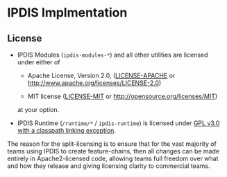 # IPDIS Implmentation

## License

* IPDIS Modules (`ipdis-modules-*`) and all other utilities are licensed under either of
    - Apache License, Version 2.0, ([LICENSE-APACHE](LICENSE-APACHE) or
    http://www.apache.org/licenses/LICENSE-2.0)

    - MIT license ([LICENSE-MIT](LICENSE-MIT) or
    http://opensource.org/licenses/MIT)

    at your option.

* IPDIS Runtime (`/runtime/*` / `ipdis-runtime`) is licensed under [GPL v3.0 with a classpath linking exception](LICENSE-GPL3).

The reason for the split-licensing is to ensure that for the vast majority of teams using IPDIS to create feature-chains, then all changes can be made entirely in Apache2-licensed code, allowing teams full freedom over what and how they release and giving licensing clarity to commercial teams.
